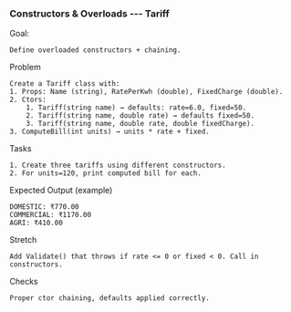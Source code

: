 ### Constructors & Overloads --- Tariff

Goal: 
    
    Define overloaded constructors + chaining.

Problem

    Create a Tariff class with:
    1. Props: Name (string), RatePerKwh (double), FixedCharge (double).
    2. Ctors:
        1. Tariff(string name) → defaults: rate=6.0, fixed=50.
        2. Tariff(string name, double rate) → defaults fixed=50.
        3. Tariff(string name, double rate, double fixedCharge).
    3. ComputeBill(int units) → units * rate + fixed.

Tasks

    1. Create three tariffs using different constructors.
    2. For units=120, print computed bill for each.

Expected Output (example)

    DOMESTIC: ₹770.00
    COMMERCIAL: ₹1170.00
    AGRI: ₹410.00

Stretch

    Add Validate() that throws if rate <= 0 or fixed < 0. Call in constructors.

Checks

    Proper ctor chaining, defaults applied correctly.